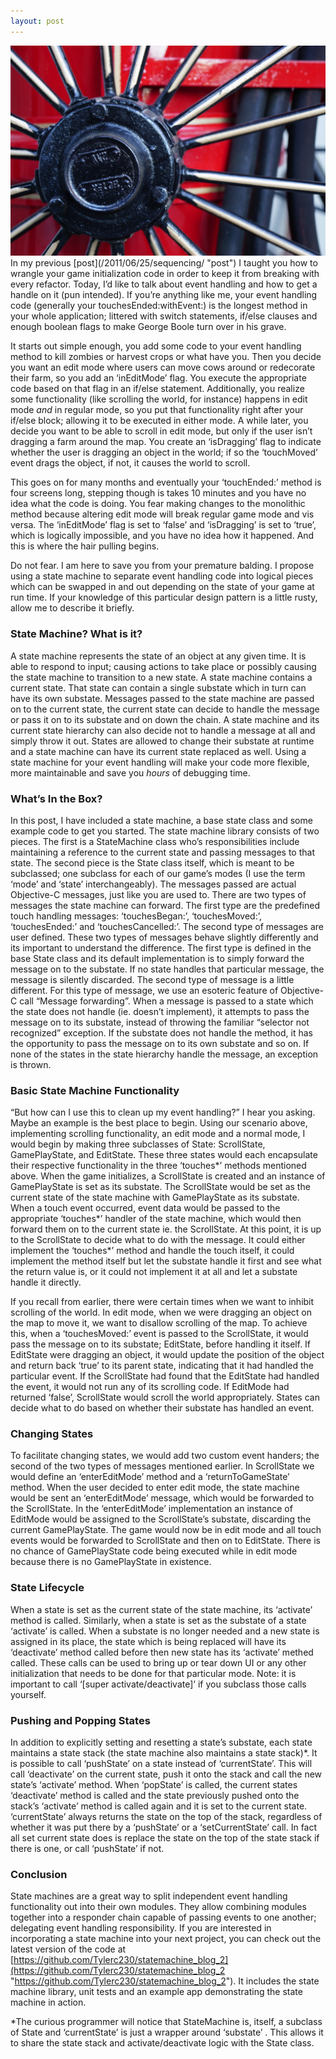 ```yaml
---
layout: post
---
```

<img src="/images/fulls/IMG_0016.jpg" class="fit image">
In my previous [post](/2011/06/25/sequencing/ "post") I taught you how to wrangle your game initialization code in order to keep it from breaking with every refactor. Today, I’d like to talk about event handling and how to get a handle on it (pun intended). If you’re anything like me, your event handling code (generally your touchesEnded:withEvent:) is the longest method in your whole application; littered with switch statements, if/else clauses and enough boolean flags to make George Boole turn over in his grave.

It starts out simple enough, you add some code to your event handling method to kill zombies or harvest crops or what have you. Then you decide you want an edit mode where users can move cows around or redecorate their farm, so you add an ‘inEditMode’ flag. You execute the appropriate code based on that flag in an if/else statement. Additionally, you realize some functionality (like scrolling the world, for instance) happens in edit mode _and_ in regular mode, so you put that functionality right after your if/else block; allowing it to be executed in either mode. A while later, you decide you want to be able to scroll in edit mode, but only if the user isn’t dragging a farm around the map. You create an ‘isDragging’ flag to indicate whether the user is dragging an object in the world; if so the ‘touchMoved’ event drags the object, if not, it causes the world to scroll.

This goes on for many months and eventually your ‘touchEnded:’ method is four screens long, stepping though is takes 10 minutes and you have no idea what the code is doing. You fear making changes to the monolithic method because altering edit mode will break regular game mode and vis versa. The ‘inEditMode’ flag is set to ‘false’ and ‘isDragging’ is set to ‘true’, which is logically impossible, and you have no idea how it happened. And this is where the hair pulling begins.

Do not fear. I am here to save you from your premature balding. I propose using a state machine to separate event handling code into logical pieces which can be swapped in and out depending on the state of your game at run time. If your knowledge of this particular design pattern is a little rusty, allow me to describe it briefly.

### State Machine? What is it?

A state machine represents the state of an object at any given time. It is able to respond to input; causing actions to take place or possibly causing the state machine to transition to a new state. A state machine contains a current state. That state can contain a single substate which in turn can have its own substate. Messages passed to the state machine are passed on to the current state, the current state can decide to handle the message or pass it on to its substate and on down the chain. A state machine and its current state hierarchy can also decide not to handle a message at all and simply throw it out. States are allowed to change their substate at runtime and a state machine can have its current state replaced as well. Using a state machine for your event handling will make your code more flexible, more maintainable and save you _hours_ of debugging time.

### What’s In the Box?

In this post, I have included a state machine, a base state class and some example code to get you started. The state machine library consists of two pieces. The first is a StateMachine class who’s responsibilities include maintaining a reference to the current state and passing messages to that state. The second piece is the State class itself, which is meant to be subclassed; one subclass for each of our game’s modes (I use the term ‘mode’ and ‘state’ interchangeably). The messages passed are actual Objective-C messages, just like you are used to. There are two types of messages the state machine can forward. The first type are the predefined touch handling messages: ‘touchesBegan:’, ‘touchesMoved:’, ‘touchesEnded:’ and ‘touchesCancelled:’. The second type of messages are user defined. These two types of messages behave slightly differently and its important to understand the difference. The first type is defined in the base State class and its default implementation is to simply forward the message on to the substate. If no state handles that particular message, the message is silently discarded. The second type of message is a little different. For this type of message, we use an esoteric feature of Objective-C call “Message forwarding”. When a message is passed to a state which the state does not handle (ie. doesn’t implement), it attempts to pass the message on to its substate, instead of throwing the familiar “selector not recognized” exception. If the substate does not handle the method, it has the opportunity to pass the message on to its own substate and so on. If none of the states in the state hierarchy handle the message, an exception is thrown.

### Basic State Machine Functionality

“But how can I use this to clean up my event handling?” I hear you asking. Maybe an example is the best place to begin. Using our scenario above, implementing scrolling functionality, an edit mode and a normal mode, I would begin by making three subclasses of State: ScrollState, GamePlayState, and EditState. These three states would each encapsulate their respective functionality in the three ‘touches*’ methods mentioned above. When the game initializes, a ScrollState is created and an instance of GamePlayState is set as its substate. The ScrollState would be set as the current state of the state machine with GamePlayState as its substate. When a touch event occurred, event data would be passed to the appropriate ‘touches*’ handler of the state machine, which would then forward them on to the current state ie. the ScrollState. At this point, it is up to the ScrollState to decide what to do with the message. It could either implement the ‘touches*’ method and handle the touch itself, it could implement the method itself but let the substate handle it first and see what the return value is, or it could not implement it at all and let a substate handle it directly.

If you recall from earlier, there were certain times when we want to inhibit scrolling of the world. In edit mode, when we were dragging an object on the map to move it, we want to disallow scrolling of the map. To achieve this, when a ‘touchesMoved:’ event is passed to the ScrollState, it would pass the message on to its substate; EditState, before handling it itself. If EditState were dragging an object, it would update the position of the object and return back ‘true’ to its parent state, indicating that it had handled the particular event. If the ScrollState had found that the EditState had handled the event, it would not run any of its scrolling code. If EditMode had returned ‘false’, ScrollState would scroll the world appropriately. States can decide what to do based on whether their substate has handled an event.

### Changing States

To facilitate changing states, we would add two custom event handers; the second of the two types of messages mentioned earlier. In ScrollState we would define an ‘enterEditMode’ method and a ‘returnToGameState’ method. When the user decided to enter edit mode, the state machine would be sent an ‘enterEditMode’ message, which would be forwarded to the ScrollState. In the ‘enterEditMode’ implementation an instance of EditMode would be assigned to the ScrollState’s substate, discarding the current GamePlayState. The game would now be in edit mode and all touch events would be forwarded to ScrollState and then on to EditState. There is no chance of GamePlayState code being executed while in edit mode because there is no GamePlayState in existence.

### State Lifecycle

When a state is set as the current state of the state machine, its ‘activate’ method is called. Similarly, when a state is set as the substate of a state ‘activate’ is called. When a substate is no longer needed and a new state is assigned in its place, the state which is being replaced will have its ‘deactivate’ method called before then new state has its ‘activate’ methed called. These calls can be used to bring up or tear down UI or any other initialization that needs to be done for that particular mode. Note: it is important to call ‘[super activate/deactivate]’ if you subclass those calls yourself.

### Pushing and Popping States

In addition to explicitly setting and resetting a state’s substate, each state maintains a state stack (the state machine also maintains a state stack)*. It is possible to call ‘pushState’ on a state instead of ‘currentState’. This will call ‘deactivate’ on the current state, push it onto the stack and call the new state’s ‘activate’ method. When ‘popState’ is called, the current states ‘deactivate’ method is called and the state previously pushed onto the stack’s ‘activate’ method is called again and it is set to the current state. ‘currentState’ always returns the state on the top of the stack, regardless of whether it was put there by a ‘pushState’ or a ‘setCurrentState’ call. In fact all set current state does is replace the state on the top of the state stack if there is one, or call ‘pushState’ if not.

### Conclusion

State machines are a great way to split independent event handling functionality out into their own modules. They allow combining modules together into a responder chain capable of passing events to one another; delegating event handling responsibility. If you are interested in incorporating a state machine into your next project, you can check out the latest version of the code at [https://github.com/Tylerc230/statemachine_blog_2](https://github.com/Tylerc230/statemachine_blog_2 "https://github.com/Tylerc230/statemachine_blog_2"). It includes the state machine library, unit tests and an example app demonstrating the state machine in action.

*The curious programmer will notice that StateMachine is, itself, a subclass of State and ‘currentState’ is just a wrapper around ‘substate’ . This allows it to share the state stack and activate/deactivate logic with the State class.
